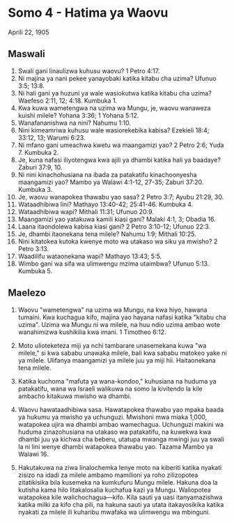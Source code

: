 # Somo 4 - Hatima ya Waovu

Aprili 22, 1905

## Maswali

1. Swali gani linaulizwa kuhusu waovu? 1 Petro 4:17.
2. Ni majina ya nani pekee yanayobaki katika kitabu cha uzima? Ufunuo 3:5; 13:8.
3. Ni hali gani ya huzuni ya wale wasiokutwa katika kitabu cha uzima? Waefeso 2:11, 12; 4:18. Kumbuka 1.
4. Kwa kuwa wametengwa na uzima wa Mungu, je, waovu wanaweza kuishi milele? Yohana 3:36; 1 Yohana 5:12.
5. Wanafananishwa na nini? Nahumu 1:10.
6. Nini kimeamriwa kuhusu wale wasiorekebika kabisa? Ezekieli 18:4; 33:12, 13; Warumi 6:23.
7. Ni mfano gani umeachwa kwetu wa maangamizi yao? 2 Petro 2:6; Yuda 7. Kumbuka 2.
8. Je, kuna nafasi iliyotengwa kwa ajili ya dhambi katika hali ya baadaye? Zaburi 37:9, 10.
9. Ni nini kinachohusiana na ibada za patakatifu kinachoonyesha maangamizi yao? Mambo ya Walawi 4:1-12, 27-35; Zaburi 37:20. Kumbuka 3.
10. Je, waovu wanapokea thawabu yao sasa? 2 Petro 3:7; Ayubu 21:29, 30.
11. Wataadhibiwa lini? Mathayo 13:40-42; 25:41-46. Kumbuka 4.
12. Wataadhibiwa wapi? Mithali 11:31; Ufunuo 20:9.
13. Maangamizi yao yatakuwa kamili kiasi gani? Malaki 4:1, 3; Obadia 16.
14. Laana itaondolewa kabisa kiasi gani? 2 Petro 3:10-12; Ufunuo 22:3.
15. Je, dhambi itaonekana tena milele? Nahumu 1:9; Mithali 10:25.
16. Nini kitatokea kutoka kwenye moto wa utakaso wa siku ya mwisho? 2 Petro 3:13.
17. Waadilifu wataonekana wapi? Mathayo 13:43; 5:5.
18. Wimbo gani wa sifa wa ulimwengu mzima utaimbwa? Ufunuo 5:13. Kumbuka 5.

## Maelezo

1. Waovu "wametengwa" na uzima wa Mungu, na kwa hiyo, hawana tumaini. Kwa kuchagua kifo, majina yao hayana nafasi katika "kitabu cha uzima". Uzima wa Mungu ni wa milele, na huu ndio uzima ambao wote wanahimizwa kushikilia kwa imani. 1 Timotheo 6:12.

2. Moto ulioteketeza miji ya nchi tambarare unasemekana kuwa "wa milele," si kwa sababu unawaka milele, bali kwa sababu matokeo yake ni ya milele. Ulifanya maangamizi ya milele juu ya miji hii. Haitaonekana tena milele.

3. Katika kuchoma "mafuta ya wana-kondoo," kuhusiana na huduma ya patakatifu, wana wa Israeli walikuwa na somo la kivitendo la kile ambacho kitakuwa mwisho wa dhambi.

4. Waovu hawataadhibiwa sasa. Hawatapokea thawabu yao mpaka baada ya hukumu ya mwisho ya uchunguzi. Mwishoni mwa miaka 1,000, watapokea ujira wa dhambi ambao wamechagua. Uchunguzi makini wa huduma zinazohusiana na utakaso wa patakatifu, na kuwekwa kwa dhambi juu ya kichwa cha beberu, utatupa mwanga mwingi juu ya swali la ni lini wenye dhambi watapokea thawabu yao. Tazama Mambo ya Walawi 16.

5. Hakutakuwa na ziwa linalochemka lenye moto na kiberiti katika nyakati zisizo na idadi za milele ambamo mamilioni ya roho zilizopotea zitatikisika bila kusemeka na kumkufuru Mungu milele. Hakuna doa la kutisha kama hilo litakalosalia kuchafua kazi ya Mungu. Waliopotea watapokea kile walichochagua—kifo. Kila sauti ya uasi itanyamazishwa katika milki za kifo cha pili, na hakuna sauti ya utata itakayosikika katika nyakati za milele ili kuharibu mwafaka wa ulimwengu wa mbinguni.
